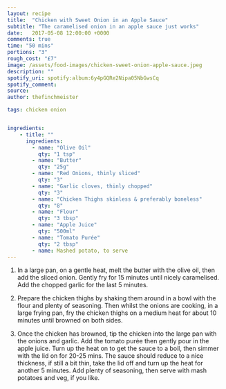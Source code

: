 ```yaml
---
layout: recipe
title:  "Chicken with Sweet Onion in an Apple Sauce"
subtitle: "The caramelised onion in an apple sauce just works"
date:   2017-05-08 12:00:00 +0000
comments: true
time: "50 mins"
portions: "3"
rough_cost: "£7"
image: /assets/food-images/chicken-sweet-onion-apple-sauce.jpeg
description: ""
spotify_uri: spotify:album:6y4pGQRe2Nipa05NbGwsCq
spotify_comment:
source:
author: thefinchmeister

tags: chicken onion


ingredients:
    - title: ""
      ingredients:
        - name: "Olive Oil"
          qty: "1 tsp"
        - name: "Butter"
          qty: "25g"
        - name: "Red Onions, thinly sliced"
          qty: "3"
        - name: "Garlic cloves, thinly chopped"
          qty: "3"
        - name: "Chicken Thighs skinless & preferably boneless"
          qty: "8"
        - name: "Flour"
          qty: "3 tbsp"
        - name: "Apple Juice"
          qty: "500ml"
        - name: "Tomato Purée"
          qty: "2 tbsp"
        - name: Mashed potato, to serve
---
```


1. In a large pan, on a gentle heat, melt the butter with the olive oil, then add the sliced onion.
Gently fry for 15 minutes until nicely caramelised. Add the chopped garlic for the last 5 minutes.

2. Prepare the chicken thighs by shaking them around in a bowl with the flour and plenty of seasoning.
Then whilst the onions are cooking, in a large frying pan, fry the chicken thighs on a medium heat for about 10 minutes until browned on both sides.

3. Once the chicken has browned, tip the chicken into the large pan with the onions and garlic. Add the tomato purée then gently pour in the apple juice.
Turn up the heat on to get the sauce to a boil, then simmer with the lid on for 20-25 mins.
The sauce should reduce to a nice thickness, if still a bit thin, take the lid off and turn up the heat for another 5 minutes.
Add plenty of seasoning, then serve with mash potatoes and veg, if you like.